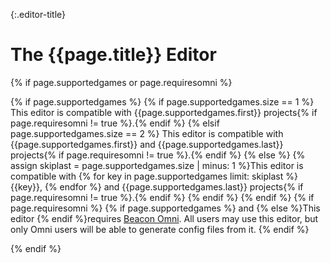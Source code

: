 {:.editor-title}
# The {{page.title}} Editor

{% if page.supportedgames or page.requiresomni %}
<p class="supported-games">
{% if page.supportedgames %}
{% if page.supportedgames.size == 1 %}
This editor is compatible with {{page.supportedgames.first}} projects{% if page.requiresomni != true %}.{% endif %}
{% elsif page.supportedgames.size == 2 %}
This editor is compatible with {{page.supportedgames.first}} and {{page.supportedgames.last}} projects{% if page.requiresomni != true %}.{% endif %}
{% else %}
{% assign skiplast = page.supportedgames.size | minus: 1 %}This editor is compatible with {% for key in page.supportedgames limit: skiplast %}{{key}}, {% endfor %} and {{page.supportedgames.last}} projects{% if page.requiresomni != true %}.{% endif %}
{% endif %}
{% endif %}
{% if page.requiresomni %}
<span class="omni-notice">{% if page.supportedgames %} and {% else %}This editor {% endif %}requires <a href="https://usebeacon.app/omni">Beacon Omni</a>. All users may use this editor, but only Omni users will be able to generate config files from it.</span>
{% endif %}
</p>
{% endif %}
